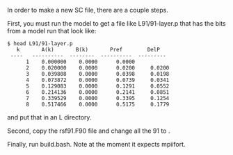 In order to make a new SC file, there are a couple steps.

First, you must run the model to get a file like L91/91-layer.p that has
the bits from a model run that look like:

```
$ head L91/91-layer.p
   k       A(k)       B(k)       Pref        DelP
 ----   ----------  --------  ----------  ---------
      1    0.000000    0.0000      0.0000
      2    0.020000    0.0000      0.0200     0.0200
      3    0.039808    0.0000      0.0398     0.0198
      4    0.073872    0.0000      0.0739     0.0341
      5    0.129083    0.0000      0.1291     0.0552
      6    0.214136    0.0000      0.2141     0.0851
      7    0.339529    0.0000      0.3395     0.1254
      8    0.517466    0.0000      0.5175     0.1779
```
and put that in an L<number> directory.

Second, copy the rsf91.F90 file and change all the 91 to <number>.

Finally, run build.bash. Note at the moment it expects mpiifort.

